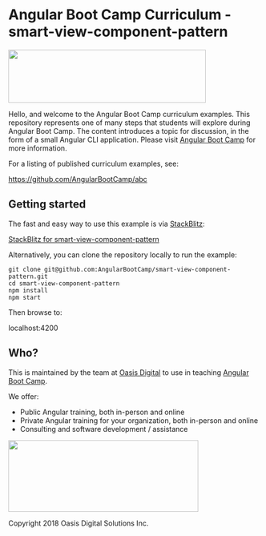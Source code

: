 # Angular Boot Camp Curriculum - smart-view-component-pattern

<img src="https://angularbootcamp.com/images/angular-boot-camp-logo.svg" width="394" height="106" />

Hello, and welcome to the Angular Boot Camp curriculum examples. This repository
represents one of many steps that students will explore during Angular Boot
Camp. The content introduces a topic for discussion, in the form of a small
Angular CLI application. Please visit
[Angular Boot Camp](https://angularbootcamp.com/)
for more information.

For a listing of published curriculum examples, see:

https://github.com/AngularBootCamp/abc

## Getting started

The fast and easy way to use this example is via
[StackBlitz](https://stackblitz.io/):

[StackBlitz for smart-view-component-pattern](https://stackblitz.io/github/AngularBootCamp/smart-view-component-pattern)

Alternatively, you can clone the repository locally to run the example:

```
git clone git@github.com:AngularBootCamp/smart-view-component-pattern.git
cd smart-view-component-pattern
npm install
npm start
```

Then browse to:

localhost:4200

## Who?

This is maintained by the team at
[Oasis Digital](https://oasisdigital.com/)
to use in teaching
[Angular Boot Camp](https://angularbootcamp.com/).

We offer:

* Public Angular training, both in-person and online
* Private Angular training for your organization, both in-person and online
* Consulting and software development / assistance

<img src="https://oasisdigital.com/images/od-logo.svg" width="379" height="143" />

Copyright 2018 Oasis Digital Solutions Inc.
